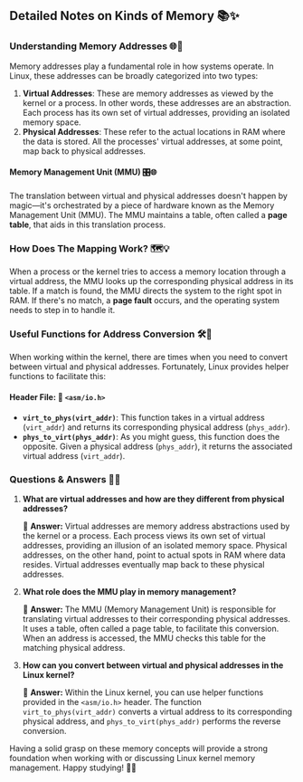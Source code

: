 ## Detailed Notes on Kinds of Memory 📚✨

### Understanding Memory Addresses 🌐💾

Memory addresses play a fundamental role in how systems operate. In Linux, these addresses can be broadly categorized into two types:

1. **Virtual Addresses**: These are memory addresses as viewed by the kernel or a process. In other words, these addresses are an abstraction. Each process has its own set of virtual addresses, providing an isolated memory space.
2. **Physical Addresses**: These refer to the actual locations in RAM where the data is stored. All the processes' virtual addresses, at some point, map back to physical addresses.

#### Memory Management Unit (MMU) 🎛️🌐

The translation between virtual and physical addresses doesn't happen by magic—it's orchestrated by a piece of hardware known as the Memory Management Unit (MMU). The MMU maintains a table, often called a **page table**, that aids in this translation process. 

### How Does The Mapping Work? 🗺️💡

When a process or the kernel tries to access a memory location through a virtual address, the MMU looks up the corresponding physical address in its table. If a match is found, the MMU directs the system to the right spot in RAM. If there's no match, a **page fault** occurs, and the operating system needs to step in to handle it.

### Useful Functions for Address Conversion 🛠️🔄

When working within the kernel, there are times when you need to convert between virtual and physical addresses. Fortunately, Linux provides helper functions to facilitate this:

#### Header File: 📜 `<asm/io.h>`

- **`virt_to_phys(virt_addr)`**: This function takes in a virtual address (`virt_addr`) and returns its corresponding physical address (`phys_addr`).
- **`phys_to_virt(phys_addr)`**: As you might guess, this function does the opposite. Given a physical address (`phys_addr`), it returns the associated virtual address (`virt_addr`).

### Questions & Answers 🤔💡

1. **What are virtual addresses and how are they different from physical addresses?**

   📜 **Answer:** Virtual addresses are memory address abstractions used by the kernel or a process. Each process views its own set of virtual addresses, providing an illusion of an isolated memory space. Physical addresses, on the other hand, point to actual spots in RAM where data resides. Virtual addresses eventually map back to these physical addresses.

2. **What role does the MMU play in memory management?**

   📜 **Answer:** The MMU (Memory Management Unit) is responsible for translating virtual addresses to their corresponding physical addresses. It uses a table, often called a page table, to facilitate this conversion. When an address is accessed, the MMU checks this table for the matching physical address.

3. **How can you convert between virtual and physical addresses in the Linux kernel?**

   📜 **Answer:** Within the Linux kernel, you can use helper functions provided in the `<asm/io.h>` header. The function `virt_to_phys(virt_addr)` converts a virtual address to its corresponding physical address, and `phys_to_virt(phys_addr)` performs the reverse conversion.

Having a solid grasp on these memory concepts will provide a strong foundation when working with or discussing Linux kernel memory management. Happy studying! 🌟📘
